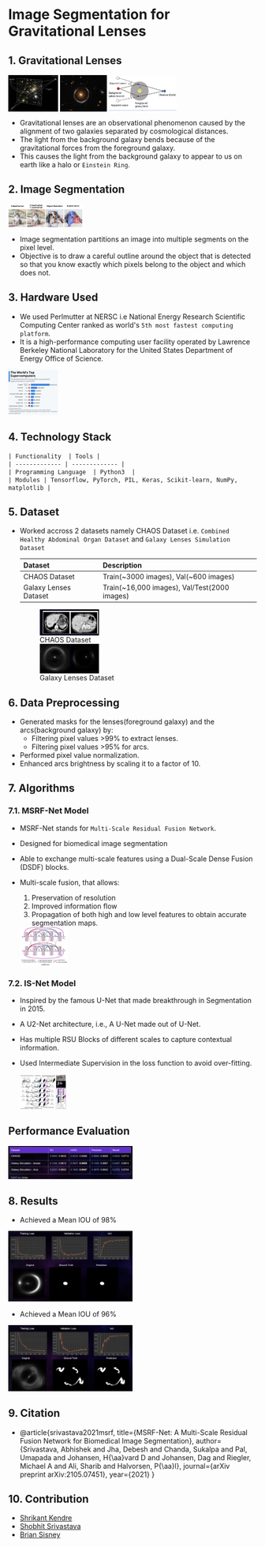 # Image Segmentation for Gravitational Lenses
## 1. Gravitational Lenses
<p><img src="images/galaxy_lens2.png" align="center" width="20%" height="10%">
    <img src="images/galaxy_lens3.png" align="center" width="19%" height="10%">
    <img src="images/galaxy_lens.png" align="center" width="27%" height="15%"></p>

* Gravitational lenses are an observational phenomenon caused by the alignment of two galaxies separated by cosmological distances.
* The light from the background galaxy bends because of the gravitational forces from the foreground galaxy. 
* This causes the light from the background galaxy to appear to us on earth like a halo or `Einstein Ring`.

## 2. Image Segmentation
<p><img src="images/img_seg.png" align="center" width="30%" height="15%"></p>

* Image segmentation partitions an image into multiple segments on the pixel level.
* Objective is to draw a careful outline around the object that is detected so that you know exactly which pixels belong to the object and which does not.

## 3. Hardware Used
* We used Perlmutter at NERSC i.e National Energy Research Scientific Computing Center ranked as world's `5th most fastest computing platform`.
* It is a high-performance computing user facility operated by Lawrence Berkeley National Laboratory for the United States Department of Energy Office of Science.

<p><img src="images/nersc.png" width="20%" height="15%"></p>

## 4. Technology Stack
    | Functionality  | Tools |
    | ------------- | ------------- |
    | Programming Language  | Python3  |
    | Modules | Tensorflow, PyTorch, PIL, Keras, Scikit-learn, NumPy, matplotlib |

## 5. Dataset
* Worked accross 2 datasets namely CHAOS Dataset i.e. `Combined Healthy Abdominal Organ Dataset` and `Galaxy Lenses Simulation Dataset`

    | Dataset | Description|
    | ------------- | ----------- |
    | CHAOS Dataset | Train(~3000 images), Val(~600 images)  |
    | Galaxy Lenses Dataset | Train(~16,000 images), Val/Test(2000 images) |

    <figure><img src="images/chaos.png" align="center" width="30%" height="15%" title="CHAOS Dataset"><figcaption>CHAOS Dataset</figcaption>
    <img src="images/galaxy_simul.png" align="center" width="30%" height="15%"><figcaption>Galaxy Lenses Dataset</figcaption></figure>

## 6. Data Preprocessing
* Generated masks for the lenses(foreground galaxy) and the arcs(background galaxy) by:
    * Filtering pixel values >99% to extract lenses.
    * Filtering pixel values >95% for arcs.
* Performed pixel value normalization.
* Enhanced arcs brightness by scaling it to a factor of 10.

## 7. Algorithms
### 7.1. MSRF-Net Model
* MSRF-Net stands for `Multi-Scale Residual Fusion Network`.
* Designed for biomedical image segmentation 
* Able to exchange multi-scale features using a Dual-Scale Dense Fusion (DSDF) blocks. 
* Multi-scale fusion, that allows:
    1. Preservation of resolution
    2. Improved information flow
    3. Propagation of both high and low level features to obtain accurate segmentation maps.

  <img src="images/msrf.png" width="20%" height="10%"/>

### 7.2. IS-Net Model
* Inspired by the famous U-Net that made breakthrough in Segmentation in 2015.
* A U2-Net architecture, i.e., A U-Net made out of U-Net. 
* Has multiple RSU Blocks of different scales to capture contextual information. 
* Used Intermediate Supervision in the loss function to avoid over-fitting.
 
    <img src="images/isnet.png" width="20%" height="10%"/>

## Performance Evaluation
 <img src="images/table1.png" width="50%" height="50%"/>

## 8. Results
* Achieved a Mean IOU of 98%

 <img src="images/res_lens.png" width="50%" height="50%"/>

* Achieved a Mean IOU of 96%

 <img src="images/res_arcs.png" width="50%" height="50%"/>

 ## 9. Citation
 * @article{srivastava2021msrf,
 title={MSRF-Net: A Multi-Scale Residual Fusion Network for Biomedical Image Segmentation},
  author={Srivastava, Abhishek and Jha, Debesh and Chanda, Sukalpa and Pal, Umapada and Johansen, H{\aa}vard D and Johansen, Dag and Riegler, Michael A and Ali, Sharib and Halvorsen, P{\aa}l},
  journal={arXiv preprint arXiv:2105.07451},
  year={2021}
}

## 10. Contribution
* [Shrikant Kendre](https://github.com/shriawesome/)
* [Shobhit Srivastava](https://github.com/srivastavashobhit)
* [Brian Sisney](https://github.com/briansisney)
